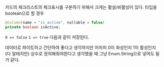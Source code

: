 카드의 체크리스트의 체크표시를 구분하기 위해서 크게는 활설/비활성이 있다.
타입을 boolean으로 할 경우
```java
@Column(name = "is_active", nullable = false)  
private boolean isActive;
```

`0 => false`
`1 => true`
다음과 같이 저장된다.

데이터로 파이트하고 간단하여 좋다고 생각하지만 어차피 0이 화성인지 1이 활성인지 (다 알테지만) 상수로 정의해줘야한다고 생각했을 때 그냥 Enum.String으로 넣어도 될 거 같다.